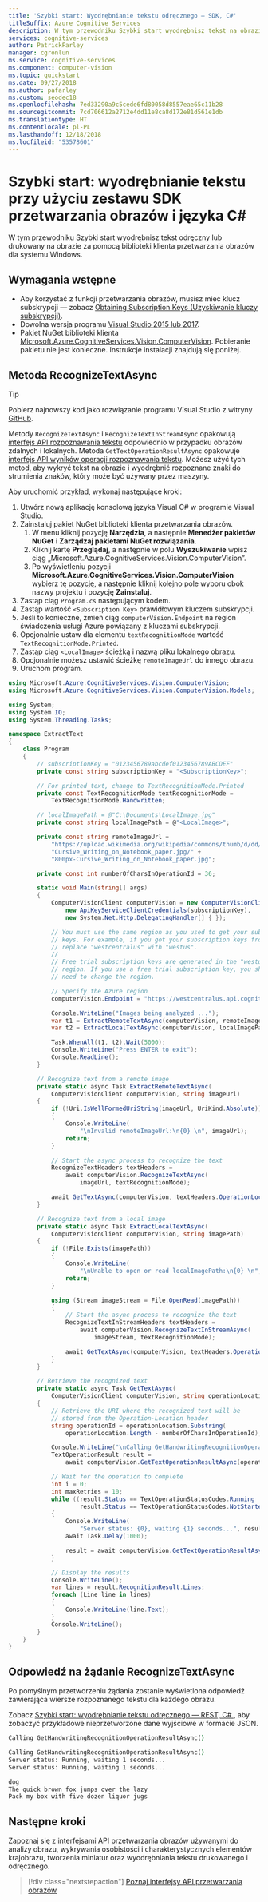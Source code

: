```yaml
---
title: 'Szybki start: Wyodrębnianie tekstu odręcznego — SDK, C#'
titleSuffix: Azure Cognitive Services
description: W tym przewodniku Szybki start wyodrębnisz tekst na obrazie za pomocą biblioteki języka C# klienta przetwarzania obrazów dla systemu Windows.
services: cognitive-services
author: PatrickFarley
manager: cgronlun
ms.service: cognitive-services
ms.component: computer-vision
ms.topic: quickstart
ms.date: 09/27/2018
ms.author: pafarley
ms.custom: seodec18
ms.openlocfilehash: 7ed33290a9c5cede6fd80058d8557eae65c11b28
ms.sourcegitcommit: 7cd706612a2712e4dd11e8ca8d172e81d561e1db
ms.translationtype: HT
ms.contentlocale: pl-PL
ms.lasthandoff: 12/18/2018
ms.locfileid: "53578601"
---
```

# <a name="quickstart-extract-text-using-the-computer-vision-sdk-and-c"></a>Szybki start: wyodrębnianie tekstu przy użyciu zestawu SDK przetwarzania obrazów i języka C#

W tym przewodniku Szybki start wyodrębnisz tekst odręczny lub drukowany na obrazie za pomocą biblioteki klienta przetwarzania obrazów dla systemu Windows.

## <a name="prerequisites"></a>Wymagania wstępne

* Aby korzystać z funkcji przetwarzania obrazów, musisz mieć klucz subskrypcji — zobacz [Obtaining Subscription Keys (Uzyskiwanie kluczy subskrypcji)](../Vision-API-How-to-Topics/HowToSubscribe.md).
* Dowolna wersja programu [Visual Studio 2015 lub 2017](https://www.visualstudio.com/downloads/).
* Pakiet NuGet biblioteki klienta [Microsoft.Azure.CognitiveServices.Vision.ComputerVision](https://www.nuget.org/packages/Microsoft.Azure.CognitiveServices.Vision.ComputerVision). Pobieranie pakietu nie jest konieczne. Instrukcje instalacji znajdują się poniżej.

## <a name="recognizetextasync-method"></a>Metoda RecognizeTextAsync

> [!TIP]
> Pobierz najnowszy kod jako rozwiązanie programu Visual Studio z witryny [GitHub](https://github.com/Azure-Samples/cognitive-services-vision-csharp-sdk-quickstarts/tree/master/ComputerVision).

Metody `RecognizeTextAsync` i `RecognizeTextInStreamAsync` opakowują [interfejs API rozpoznawania tekstu](https://westus.dev.cognitive.microsoft.com/docs/services/5adf991815e1060e6355ad44/operations/587f2c6a154055056008f200) odpowiednio w przypadku obrazów zdalnych i lokalnych. Metoda `GetTextOperationResultAsync` opakowuje [interfejs API wyników operacji rozpoznawania tekstu](https://westus.dev.cognitive.microsoft.com/docs/services/5adf991815e1060e6355ad44/operations/587f2cf1154055056008f201).  Możesz użyć tych metod, aby wykryć tekst na obrazie i wyodrębnić rozpoznane znaki do strumienia znaków, który może być używany przez maszyny.

Aby uruchomić przykład, wykonaj następujące kroki:

1. Utwórz nową aplikację konsolową języka Visual C# w programie Visual Studio.
1. Zainstaluj pakiet NuGet biblioteki klienta przetwarzania obrazów.
    1. W menu kliknij pozycję **Narzędzia**, a następnie **Menedżer pakietów NuGet** i **Zarządzaj pakietami NuGet rozwiązania**.
    1. Kliknij kartę **Przeglądaj**, a następnie w polu **Wyszukiwanie** wpisz ciąg „Microsoft.Azure.CognitiveServices.Vision.ComputerVision”.
    1. Po wyświetleniu pozycji **Microsoft.Azure.CognitiveServices.Vision.ComputerVision** wybierz tę pozycję, a następnie kliknij kolejno pole wyboru obok nazwy projektu i pozycję **Zainstaluj**.
1. Zastąp ciąg `Program.cs` następującym kodem.
1. Zastąp wartość `<Subscription Key>` prawidłowym kluczem subskrypcji.
1. Jeśli to konieczne, zmień ciąg `computerVision.Endpoint` na region świadczenia usługi Azure powiązany z kluczami subskrypcji.
1. Opcjonalnie ustaw dla elementu `textRecognitionMode` wartość `TextRecognitionMode.Printed`.
1. Zastąp ciąg `<LocalImage>` ścieżką i nazwą pliku lokalnego obrazu.
1. Opcjonalnie możesz ustawić ścieżkę `remoteImageUrl` do innego obrazu.
1. Uruchom program.

```csharp
using Microsoft.Azure.CognitiveServices.Vision.ComputerVision;
using Microsoft.Azure.CognitiveServices.Vision.ComputerVision.Models;

using System;
using System.IO;
using System.Threading.Tasks;

namespace ExtractText
{
    class Program
    {
        // subscriptionKey = "0123456789abcdef0123456789ABCDEF"
        private const string subscriptionKey = "<SubscriptionKey>";

        // For printed text, change to TextRecognitionMode.Printed
        private const TextRecognitionMode textRecognitionMode =
            TextRecognitionMode.Handwritten;

        // localImagePath = @"C:\Documents\LocalImage.jpg"
        private const string localImagePath = @"<LocalImage>";

        private const string remoteImageUrl =
            "https://upload.wikimedia.org/wikipedia/commons/thumb/d/dd/" +
            "Cursive_Writing_on_Notebook_paper.jpg/" +
            "800px-Cursive_Writing_on_Notebook_paper.jpg";

        private const int numberOfCharsInOperationId = 36;

        static void Main(string[] args)
        {
            ComputerVisionClient computerVision = new ComputerVisionClient(
                new ApiKeyServiceClientCredentials(subscriptionKey),
                new System.Net.Http.DelegatingHandler[] { });

            // You must use the same region as you used to get your subscription
            // keys. For example, if you got your subscription keys from westus,
            // replace "westcentralus" with "westus".
            //
            // Free trial subscription keys are generated in the "westus"
            // region. If you use a free trial subscription key, you shouldn't
            // need to change the region.

            // Specify the Azure region
            computerVision.Endpoint = "https://westcentralus.api.cognitive.microsoft.com";

            Console.WriteLine("Images being analyzed ...");
            var t1 = ExtractRemoteTextAsync(computerVision, remoteImageUrl);
            var t2 = ExtractLocalTextAsync(computerVision, localImagePath);

            Task.WhenAll(t1, t2).Wait(5000);
            Console.WriteLine("Press ENTER to exit");
            Console.ReadLine();
        }

        // Recognize text from a remote image
        private static async Task ExtractRemoteTextAsync(
            ComputerVisionClient computerVision, string imageUrl)
        {
            if (!Uri.IsWellFormedUriString(imageUrl, UriKind.Absolute))
            {
                Console.WriteLine(
                    "\nInvalid remoteImageUrl:\n{0} \n", imageUrl);
                return;
            }

            // Start the async process to recognize the text
            RecognizeTextHeaders textHeaders =
                await computerVision.RecognizeTextAsync(
                    imageUrl, textRecognitionMode);

            await GetTextAsync(computerVision, textHeaders.OperationLocation);
        }

        // Recognize text from a local image
        private static async Task ExtractLocalTextAsync(
            ComputerVisionClient computerVision, string imagePath)
        {
            if (!File.Exists(imagePath))
            {
                Console.WriteLine(
                    "\nUnable to open or read localImagePath:\n{0} \n", imagePath);
                return;
            }

            using (Stream imageStream = File.OpenRead(imagePath))
            {
                // Start the async process to recognize the text
                RecognizeTextInStreamHeaders textHeaders =
                    await computerVision.RecognizeTextInStreamAsync(
                        imageStream, textRecognitionMode);

                await GetTextAsync(computerVision, textHeaders.OperationLocation);
            }
        }

        // Retrieve the recognized text
        private static async Task GetTextAsync(
            ComputerVisionClient computerVision, string operationLocation)
        {
            // Retrieve the URI where the recognized text will be
            // stored from the Operation-Location header
            string operationId = operationLocation.Substring(
                operationLocation.Length - numberOfCharsInOperationId);

            Console.WriteLine("\nCalling GetHandwritingRecognitionOperationResultAsync()");
            TextOperationResult result =
                await computerVision.GetTextOperationResultAsync(operationId);

            // Wait for the operation to complete
            int i = 0;
            int maxRetries = 10;
            while ((result.Status == TextOperationStatusCodes.Running ||
                    result.Status == TextOperationStatusCodes.NotStarted) && i++ < maxRetries)
            {
                Console.WriteLine(
                    "Server status: {0}, waiting {1} seconds...", result.Status, i);
                await Task.Delay(1000);

                result = await computerVision.GetTextOperationResultAsync(operationId);
            }

            // Display the results
            Console.WriteLine();
            var lines = result.RecognitionResult.Lines;
            foreach (Line line in lines)
            {
                Console.WriteLine(line.Text);
            }
            Console.WriteLine();
        }
    }
}
```

## <a name="recognizetextasync-response"></a>Odpowiedź na żądanie RecognizeTextAsync

Po pomyślnym przetworzeniu żądania zostanie wyświetlona odpowiedź zawierająca wiersze rozpoznanego tekstu dla każdego obrazu.

Zobacz [Szybki start: wyodrębnianie tekstu odręcznego — REST, C# ](../QuickStarts/CSharp-hand-text.md#examine-the-response), aby zobaczyć przykładowe nieprzetworzone dane wyjściowe w formacie JSON.

```cmd
Calling GetHandwritingRecognitionOperationResultAsync()

Calling GetHandwritingRecognitionOperationResultAsync()
Server status: Running, waiting 1 seconds...
Server status: Running, waiting 1 seconds...

dog
The quick brown fox jumps over the lazy
Pack my box with five dozen liquor jugs
```

## <a name="next-steps"></a>Następne kroki

Zapoznaj się z interfejsami API przetwarzania obrazów używanymi do analizy obrazu, wykrywania osobistości i charakterystycznych elementów krajobrazu, tworzenia miniatur oraz wyodrębniania tekstu drukowanego i odręcznego.

> [!div class="nextstepaction"]
> [Poznaj interfejsy API przetwarzania obrazów](https://westus.dev.cognitive.microsoft.com/docs/services/5adf991815e1060e6355ad44)
